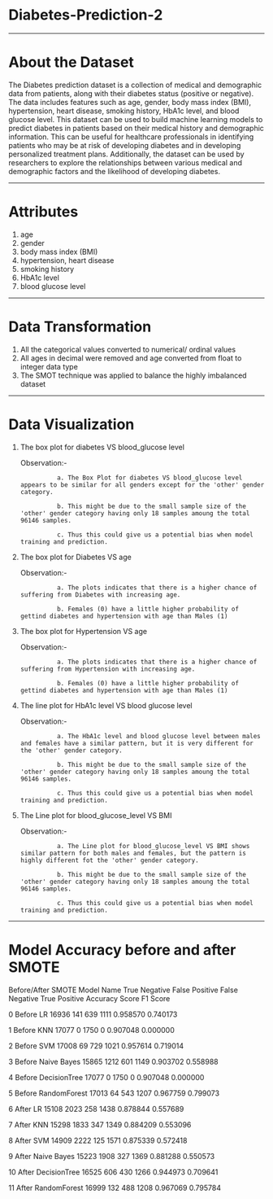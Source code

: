 # Diabetes-Prediction-2
____

# About the Dataset
The Diabetes prediction dataset is a collection of medical and demographic data from patients, along with their diabetes status (positive or negative). The data includes features such as age, gender, body mass index (BMI), hypertension, heart disease, smoking history, HbA1c level, and blood glucose level. This dataset can be used to build machine learning models to predict diabetes in patients based on their medical history and demographic information. This can be useful for healthcare professionals in identifying patients who may be at risk of developing diabetes and in developing personalized treatment plans. Additionally, the dataset can be used by researchers to explore the relationships between various medical and demographic factors and the likelihood of developing diabetes.

____
# Attributes
1. age
2. gender
3. body mass index (BMI)
4. hypertension, heart disease
5. smoking history
6. HbA1c level
7. blood glucose level

____
# Data Transformation
1. All the categorical values converted to numerical/ ordinal values
2. All ages in decimal were removed and age converted from float to integer data type
3. The SMOT technique was applied to balance the highly imbalanced dataset

____

# Data Visualization
1. The box plot for diabetes VS blood_glucose level
   
   Observation:-

                 a. The Box Plot for diabetes VS blood_glucose level appears to be similar for all genders except for the 'other' gender category.
   
                 b. This might be due to the small sample size of the 'other' gender category having only 18 samples amoung the total 96146 samples.
   
                 c. Thus this could give us a potential bias when model training and prediction.

2. The box plot for Diabetes VS age

   Observation:-

                 a. The plots indicates that there is a higher chance of suffering from Diabetes with increasing age.
   
                 b. Females (0) have a little higher probability of gettind diabetes and hypertension with age than Males (1)

3. The box plot for Hypertension VS age

   Observation:-

                 a. The plots indicates that there is a higher chance of suffering from Hypertension with increasing age.
   
                 b. Females (0) have a little higher probability of gettind diabetes and hypertension with age than Males (1)

4. The line plot for HbA1c level VS blood glucose level

   Observation:-

                 a. The HbA1c level and blood glucose level between males and females have a similar pattern, but it is very different for the 'other' gender category.
   
                 b. This might be due to the small sample size of the 'other' gender category having only 18 samples amoung the total 96146 samples.
   
                 c. Thus this could give us a potential bias when model training and prediction.

5. The Line plot for blood_glucose_level VS BMI

   Observation:-

                 a. The Line plot for blood_glucose_level VS BMI shows similar pattern for both males and females, but the pattern is highly different fot the 'other' gender category.
   
                 b. This might be due to the small sample size of the 'other' gender category having only 18 samples amoung the total 96146 samples.
   
                 c. Thus this could give us a potential bias when model training and prediction.

____
# Model Accuracy before and after SMOTE

Before/After SMOTE	Model Name	   True Negative	False Positive	False Negative	True Positive	Accuracy Score	F1 Score

0	Before	         LR	            16936	         141	         639	         1111	         0.958570	      0.740173

1	Before	         KNN	         17077	         0	            1750	         0	            0.907048	      0.000000

2	Before	         SVM	         17008	         69	            729	         1021	         0.957614	      0.719014

3	Before	         Naive Bayes	   15865	         1212	         601	         1149	         0.903702	      0.558988

4	Before	         DecisionTree	17077	         0	            1750	         0	            0.907048     	0.000000

5	Before	         RandomForest	17013	         64	            543	         1207	         0.967759	      0.799073

6	After	            LR	            15108	         2023	         258	         1438	         0.878844	      0.557689

7	After	            KNN	         15298	         1833	         347	         1349	         0.884209	      0.553096

8	After	            SVM	         14909	         2222	         125	         1571	         0.875339	      0.572418

9	After	            Naive Bayes	   15223	         1908	         327	         1369	         0.881288	      0.550573

10	After	            DecisionTree	16525	         606	         430	         1266	         0.944973	      0.709641

11	After	            RandomForest	16999	         132	         488	         1208	         0.967069	      0.795784
